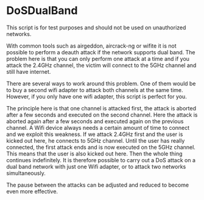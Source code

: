 # DoSDualBand

This script is for test purposes and should not be used on unauthorized networks. 

With common tools such as airgeddon, aircrack-ng or wifite it is not possible to perform a deauth attack if the network supports dual band. The problem here is that you can only perform one attack at a time and if you attack the 2.4GHz channel, the victim will connect to the 5GHz channel and still have internet.

There are several ways to work around this problem. One of them would be to buy a second wifi adapter to attack both channels at the same time. However, if you only have one wifi adapter, this script is perfect for you. 

The principle here is that one channel is attacked first, the attack is aborted after a few seconds and executed on the second channel. Here the attack is aborted again after a few seconds and executed again on the previous channel. A Wifi device always needs a certain amount of time to connect and we exploit this weakness. 
If we attack 2.4GHz first and the user is kicked out here, he connects to 5GHz channel. Until the user has really connected, the first attack ends and is now executed on the 5GHz channel. This means that the user is also kicked out here. Then the whole thing continues indefinitely. It is therefore possible to carry out a DoS attack on a dual band network with just one Wifi adapter, or to attack two networks simultaneously.

The pause between the attacks can be adjusted and reduced to become even more effective.